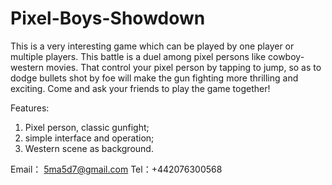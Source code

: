 # Pixel-Boys-Showdown
This is a very interesting game which can be played by one player or multiple players. 
This battle is a duel among pixel persons like cowboy-western movies. 
That control your pixel person by tapping to jump, so as to dodge bullets shot by foe will make the gun fighting more thrilling and exciting. 
Come and ask your friends to play the game together!

Features:
1. Pixel person, classic gunfight;
2. simple interface and operation;
3. Western scene as background.

Email： 5ma5d7@gmail.com
Tel：+442076300568

